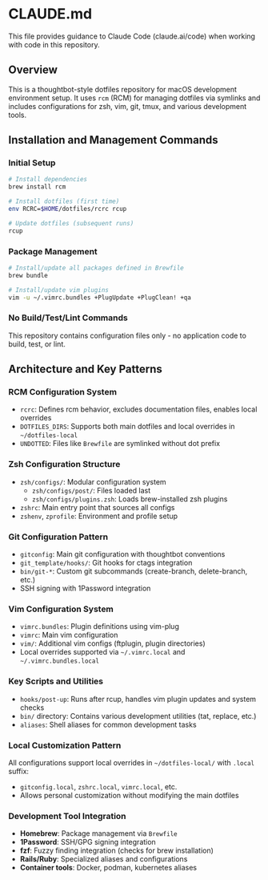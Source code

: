 # CLAUDE.md

This file provides guidance to Claude Code (claude.ai/code) when working with code in this repository.

## Overview

This is a thoughtbot-style dotfiles repository for macOS development environment setup. It uses `rcm` (RCM) for managing dotfiles via symlinks and includes configurations for zsh, vim, git, tmux, and various development tools.

## Installation and Management Commands

### Initial Setup
```bash
# Install dependencies
brew install rcm

# Install dotfiles (first time)
env RCRC=$HOME/dotfiles/rcrc rcup

# Update dotfiles (subsequent runs)
rcup
```

### Package Management
```bash
# Install/update all packages defined in Brewfile
brew bundle

# Install/update vim plugins
vim -u ~/.vimrc.bundles +PlugUpdate +PlugClean! +qa
```

### No Build/Test/Lint Commands
This repository contains configuration files only - no application code to build, test, or lint.

## Architecture and Key Patterns

### RCM Configuration System
- `rcrc`: Defines rcm behavior, excludes documentation files, enables local overrides
- `DOTFILES_DIRS`: Supports both main dotfiles and local overrides in `~/dotfiles-local`
- `UNDOTTED`: Files like `Brewfile` are symlinked without dot prefix

### Zsh Configuration Structure
- `zsh/configs/`: Modular configuration system
  - `zsh/configs/post/`: Files loaded last
  - `zsh/configs/plugins.zsh`: Loads brew-installed zsh plugins
- `zshrc`: Main entry point that sources all configs
- `zshenv`, `zprofile`: Environment and profile setup

### Git Configuration Pattern
- `gitconfig`: Main git configuration with thoughtbot conventions
- `git_template/hooks/`: Git hooks for ctags integration
- `bin/git-*`: Custom git subcommands (create-branch, delete-branch, etc.)
- SSH signing with 1Password integration

### Vim Configuration System
- `vimrc.bundles`: Plugin definitions using vim-plug
- `vimrc`: Main vim configuration
- `vim/`: Additional vim configs (ftplugin, plugin directories)
- Local overrides supported via `~/.vimrc.local` and `~/.vimrc.bundles.local`

### Key Scripts and Utilities
- `hooks/post-up`: Runs after rcup, handles vim plugin updates and system checks
- `bin/` directory: Contains various development utilities (tat, replace, etc.)
- `aliases`: Shell aliases for common development tasks

### Local Customization Pattern
All configurations support local overrides in `~/dotfiles-local/` with `.local` suffix:
- `gitconfig.local`, `zshrc.local`, `vimrc.local`, etc.
- Allows personal customization without modifying the main dotfiles

### Development Tool Integration
- **Homebrew**: Package management via `Brewfile`
- **1Password**: SSH/GPG signing integration
- **fzf**: Fuzzy finding integration (checks for brew installation)
- **Rails/Ruby**: Specialized aliases and configurations
- **Container tools**: Docker, podman, kubernetes aliases